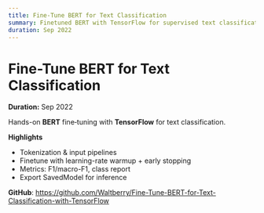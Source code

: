 ```yaml
---
title: Fine-Tune BERT for Text Classification
summary: Finetuned BERT with TensorFlow for supervised text classification; reproducible training loop and evaluation.
duration: Sep 2022
---
```


# Fine-Tune BERT for Text Classification

**Duration:** Sep 2022

Hands-on **BERT** fine‑tuning with **TensorFlow** for text classification.

**Highlights**
- Tokenization & input pipelines
- Finetune with learning-rate warmup + early stopping
- Metrics: F1/macro-F1, class report
- Export SavedModel for inference

**GitHub**: <https://github.com/Waltberry/Fine-Tune-BERT-for-Text-Classification-with-TensorFlow>

